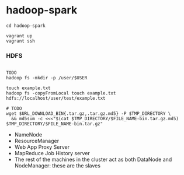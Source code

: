 # hadoop-spark

```
cd hadoop-spark

vagrant up
vagrant ssh
```

### HDFS

```

TODO
hadoop fs -mkdir -p /user/$USER

touch example.txt
hadoop fs -copyFromLocal touch example.txt hdfs://localhost/user/test/example.txt

# TODO
wget $URL_DOWNLOAD_BIN{.tar.gz,.tar.gz.md5} -P $TMP_DIRECTORY \
  && md5sum -c <<<"$(cat $TMP_DIRECTORY/$FILE_NAME-bin.tar.gz.md5)  $TMP_DIRECTORY/$FILE_NAME-bin.tar.gz"

```

* NameNode
* ResourceManager
* Web App Proxy Server
* MapReduce Job History server
* The rest of the machines in the cluster act as both DataNode and NodeManager:  these are the slaves
